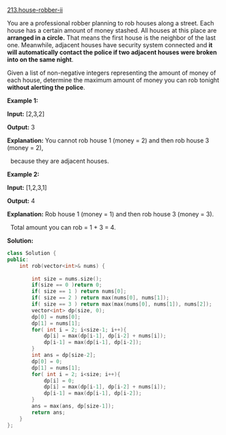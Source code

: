 [213.house-robber-ii](https://leetcode.com/problems/house-robber-ii/)  

You are a professional robber planning to rob houses along a street. Each house has a certain amount of money stashed. All houses at this place are **arranged in a circle.** That means the first house is the neighbor of the last one. Meanwhile, adjacent houses have security system connected and **it will automatically contact the police if two adjacent houses were broken into on the same night**.

Given a list of non-negative integers representing the amount of money of each house, determine the maximum amount of money you can rob tonight **without alerting the police**.

**Example 1:**

  
**Input:** \[2,3,2\]
  
**Output:** 3
  
**Explanation:** You cannot rob house 1 (money = 2) and then rob house 3 (money = 2),
  
             because they are adjacent houses.
  

**Example 2:**

  
**Input:** \[1,2,3,1\]
  
**Output:** 4
  
**Explanation:** Rob house 1 (money = 1) and then rob house 3 (money = 3).
  
             Total amount you can rob = 1 + 3 = 4.  



**Solution:**  

```cpp
class Solution {
public:
    int rob(vector<int>& nums) {
        
        int size = nums.size();
        if(size == 0 )return 0;
        if( size == 1 ) return nums[0];
        if( size == 2 ) return max(nums[0], nums[1]);
        if( size == 3 ) return max(max(nums[0], nums[1]), nums[2]);
        vector<int> dp(size, 0);
        dp[0] = nums[0];
        dp[1] = nums[1];
        for( int i = 2; i<size-1; i++){
            dp[i] = max(dp[i-1], dp[i-2] + nums[i]);
            dp[i-1] = max(dp[i-1], dp[i-2]);
        }
        int ans = dp[size-2];
        dp[0] = 0;
        dp[1] = nums[1];
        for( int i = 2; i<size; i++){
            dp[i] = 0;
            dp[i] = max(dp[i-1], dp[i-2] + nums[i]);
            dp[i-1] = max(dp[i-1], dp[i-2]);
        }
        ans = max(ans, dp[size-1]);
        return ans;
    }
};
```
      